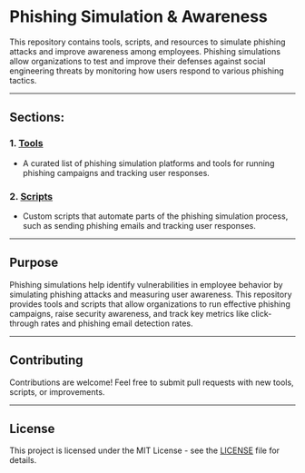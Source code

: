 # Phishing Simulation & Awareness

This repository contains tools, scripts, and resources to simulate phishing attacks and improve awareness among employees. Phishing simulations allow organizations to test and improve their defenses against social engineering threats by monitoring how users respond to various phishing tactics.

---

## Sections:

### 1. **[Tools](./tools.md)**
   - A curated list of phishing simulation platforms and tools for running phishing campaigns and tracking user responses.

### 2. **[Scripts](./scripts.md)**
   - Custom scripts that automate parts of the phishing simulation process, such as sending phishing emails and tracking user responses.

---

## Purpose

Phishing simulations help identify vulnerabilities in employee behavior by simulating phishing attacks and measuring user awareness. This repository provides tools and scripts that allow organizations to run effective phishing campaigns, raise security awareness, and track key metrics like click-through rates and phishing email detection rates.

---

## Contributing

Contributions are welcome! Feel free to submit pull requests with new tools, scripts, or improvements.

---

## License

This project is licensed under the MIT License - see the [LICENSE](LICENSE) file for details.
